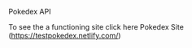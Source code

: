Pokedex API


To see the a functioning site click here  Pokedex Site (https://testpokedex.netlify.com/)

